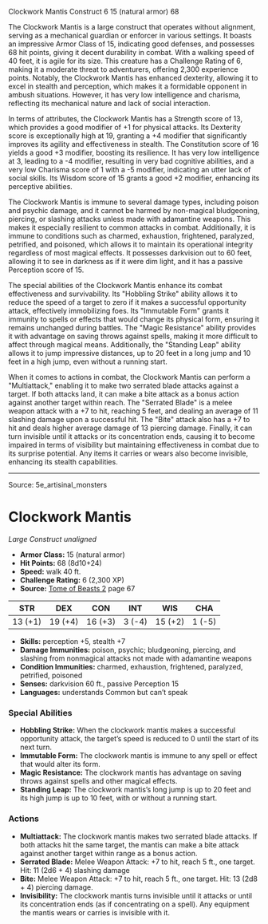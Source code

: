 <MonsterName/>Clockwork Mantis</MonsterName>
<CreatureType/>Construct</CreatureType>
<CR/>6</CR>
<AC/>15 (natural armor)</AC>
<HP/>68</HP>
<summary>The Clockwork Mantis is a large construct that operates without alignment, serving as a mechanical guardian or enforcer in various settings. It boasts an impressive Armor Class of 15, indicating good defenses, and possesses 68 hit points, giving it decent durability in combat. With a walking speed of 40 feet, it is agile for its size. This creature has a Challenge Rating of 6, making it a moderate threat to adventurers, offering 2,300 experience points. Notably, the Clockwork Mantis has enhanced dexterity, allowing it to excel in stealth and perception, which makes it a formidable opponent in ambush situations. However, it has very low intelligence and charisma, reflecting its mechanical nature and lack of social interaction.</summary>

<detail>

In terms of attributes, the Clockwork Mantis has a Strength score of 13, which provides a good modifier of +1 for physical attacks. Its Dexterity score is exceptionally high at 19, granting a +4 modifier that significantly improves its agility and effectiveness in stealth. The Constitution score of 16 yields a good +3 modifier, boosting its resilience. It has very low intelligence at 3, leading to a -4 modifier, resulting in very bad cognitive abilities, and a very low Charisma score of 1 with a -5 modifier, indicating an utter lack of social skills. Its Wisdom score of 15 grants a good +2 modifier, enhancing its perceptive abilities.

The Clockwork Mantis is immune to several damage types, including poison and psychic damage, and it cannot be harmed by non-magical bludgeoning, piercing, or slashing attacks unless made with adamantine weapons. This makes it especially resilient to common attacks in combat. Additionally, it is immune to conditions such as charmed, exhaustion, frightened, paralyzed, petrified, and poisoned, which allows it to maintain its operational integrity regardless of most magical effects. It possesses darkvision out to 60 feet, allowing it to see in darkness as if it were dim light, and it has a passive Perception score of 15.

The special abilities of the Clockwork Mantis enhance its combat effectiveness and survivability. Its "Hobbling Strike" ability allows it to reduce the speed of a target to zero if it makes a successful opportunity attack, effectively immobilizing foes. Its "Immutable Form" grants it immunity to spells or effects that would change its physical form, ensuring it remains unchanged during battles. The "Magic Resistance" ability provides it with advantage on saving throws against spells, making it more difficult to affect through magical means. Additionally, the "Standing Leap" ability allows it to jump impressive distances, up to 20 feet in a long jump and 10 feet in a high jump, even without a running start.

When it comes to actions in combat, the Clockwork Mantis can perform a "Multiattack," enabling it to make two serrated blade attacks against a target. If both attacks land, it can make a bite attack as a bonus action against another target within reach. The "Serrated Blade" is a melee weapon attack with a +7 to hit, reaching 5 feet, and dealing an average of 11 slashing damage upon a successful hit. The "Bite" attack also has a +7 to hit and deals higher average damage of 13 piercing damage. Finally, it can turn invisible until it attacks or its concentration ends, causing it to become impaired in terms of visibility but maintaining effectiveness in combat due to its surprise potential. Any items it carries or wears also become invisible, enhancing its stealth capabilities.</detail>



---

Source: 5e_artisinal_monsters

# Clockwork Mantis

*Large* *Construct* *unaligned*

- **Armor Class:** 15 (natural armor)
- **Hit Points:** 68 (8d10+24)
- **Speed:** walk 40 ft.
- **Challenge Rating:** 6 (2,300 XP)
- **Source:** [Tome of Beasts 2](https://koboldpress.com/kpstore/product/tome-of-beasts-2-for-5th-edition) page 67

| STR | DEX | CON | INT | WIS | CHA |
| --- | --- | --- | --- | --- | --- |
| 13 (+1) | 19 (+4) | 16 (+3) | 3 (-4) | 15 (+2) | 1 (-5) |

- **Skills:** perception +5, stealth +7
- **Damage Immunities:** poison, psychic; bludgeoning, piercing, and slashing from nonmagical attacks not made with adamantine weapons
- **Condition Immunities:** charmed, exhaustion, frightened, paralyzed, petrified, poisoned
- **Senses:** darkvision 60 ft., passive Perception 15
- **Languages:** understands Common but can’t speak

### Special Abilities

- **Hobbling Strike:** When the clockwork mantis makes a successful opportunity attack, the target’s speed is reduced to 0 until the start of its next turn.
- **Immutable Form:** The clockwork mantis is immune to any spell or effect that would alter its form.
- **Magic Resistance:** The clockwork mantis has advantage on saving throws against spells and other magical effects.
- **Standing Leap:** The clockwork mantis’s long jump is up to 20 feet and its high jump is up to 10 feet, with or without a running start.

### Actions

- **Multiattack:** The clockwork mantis makes two serrated blade attacks. If both attacks hit the same target, the mantis can make a bite attack against another target within range as a bonus action.
- **Serrated Blade:** Melee Weapon Attack: +7 to hit, reach 5 ft., one target. Hit: 11 (2d6 + 4) slashing damage
- **Bite:** Melee Weapon Attack: +7 to hit, reach 5 ft., one target. Hit: 13 (2d8 + 4) piercing damage.
- **Invisibility:** The clockwork mantis turns invisible until it attacks or until its concentration ends (as if concentrating on a spell). Any equipment the mantis wears or carries is invisible with it.




